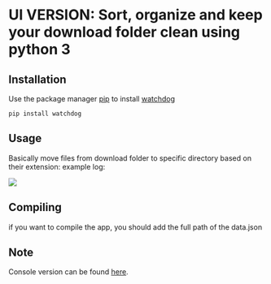 # UI VERSION: Sort, organize and keep your download folder clean using python 3
## Installation
Use the package manager [pip](https://pip.pypa.io/en/stable/) to install [watchdog](https://pypi.org/project/watchdog/)
```commandline
pip install watchdog
```

## Usage
Basically move files from download folder to specific directory based on their extension:
example log:

  <img align="center" src="https://i.imgur.com/LHp93zQ.png">


## Compiling
if you want to compile the app, you should add the full path of the data.json

## Note
Console version can be found [here](https://github.com/pressfguillaume/sort_and_organize_download_folder/tree/console).
